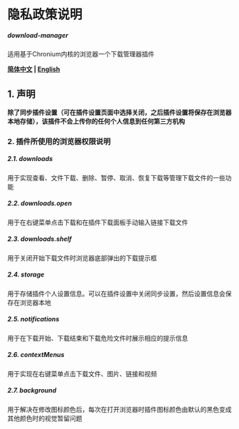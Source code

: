 # 隐私政策说明
##### download-manager
适用基于Chronium内核的浏览器一个下载管理器插件

**[简体中文](docs/Privacy.md) | [English](docs/Privacy_EN.md)**

## 1. 声明
**除了同步插件设置（可在插件设置页面中选择关闭，之后插件设置将保存在浏览器本地存储），该插件不会上传你的任何个人信息到任何第三方机构**

### 2. 插件所使用的浏览器权限说明

##### 2.1. downloads
用于实现查看、文件下载、删除、暂停、取消、恢复下载等管理下载文件的一些功能

##### 2.2. downloads.open
用于在右键菜单点击下载和在插件下载面板手动输入链接下载文件

##### 2.3. downloads.shelf
用于关闭开始下载文件时浏览器底部弹出的下载提示框

##### 2.4. storage
用于存储插件个人设置信息。可以在插件设置中关闭同步设置，然后设置信息会保存在浏览器本地

##### 2.5. notifications
用于在下载开始、下载结束和下载危险文件时展示相应的提示信息

##### 2.6. contextMenus
用于实现在右键菜单点击下载文件、图片、链接和视频

##### 2.7. background
用于解决在修改图标颜色后，每次在打开浏览器时插件图标颜色由默认的黑色变成其他颜色时的视觉暂留问题
